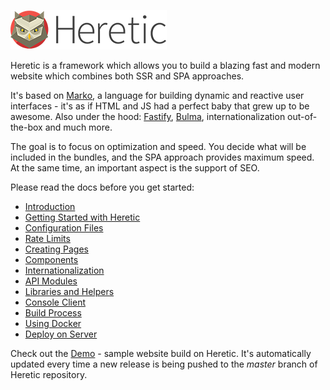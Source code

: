 ![Heretic](src/core/images/logo_small.png)

Heretic is a framework which allows you to build a blazing fast and modern website which combines both SSR and SPA approaches.

It's based on [Marko](https://markojs.com/), a language for building dynamic and reactive user interfaces - it's as if HTML and JS had a perfect baby that grew up to be awesome. Also under the hood: [Fastify](https://www.fastify.io/), [Bulma](https://bulma.io/), internationalization out-of-the-box and much more.

The goal is to focus on optimization and speed. You decide what will be included in the bundles, and the SPA approach provides maximum speed. At the same time, an important aspect is the support of SEO.

Please read the docs before you get started:

* [Introduction](docs/introduction.md)
* [Getting Started with Heretic](docs/gettingStarted.md)
* [Configuration Files](docs/configurationFiles.md)
* [Rate Limits](docs/rateLimit.md)
* [Creating Pages](docs/pages.md)
* [Components](docs/components.md)
* [Internationalization](docs/internationalization.md)
* [API Modules](docs/api.md)
* [Libraries and Helpers](docs/libraries.md)
* [Console Client](docs/cli.md)
* [Build Process](docs/build.md)
* [Using Docker](docs/docker.md)
* [Deploy on Server](docs/deploy.md)

Check out the [Demo](https://demo.hereticjs.org) - sample website build on Heretic. It's automatically updated every time a new release is being pushed to the *master* branch of Heretic repository.